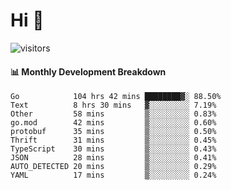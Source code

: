 # Hi 👋
 
![visitors](https://visitor-badge.glitch.me/badge?page_id=sorcererxw.sorcererx)

#### 📊 Monthly Development Breakdown

<!--START_SECTION:waka-->
```text
Go            104 hrs 42 mins ████████▓░ 88.50%
Text          8 hrs 30 mins   ▓░░░░░░░░░ 7.19%
Other         58 mins         ▒░░░░░░░░░ 0.83%
go.mod        42 mins         ▒░░░░░░░░░ 0.60%
protobuf      35 mins         ▒░░░░░░░░░ 0.50%
Thrift        31 mins         ▒░░░░░░░░░ 0.45%
TypeScript    30 mins         ▒░░░░░░░░░ 0.43%
JSON          28 mins         ▒░░░░░░░░░ 0.41%
AUTO_DETECTED 20 mins         ▒░░░░░░░░░ 0.29%
YAML          17 mins         ▒░░░░░░░░░ 0.24%
```
<!--END_SECTION:waka-->
